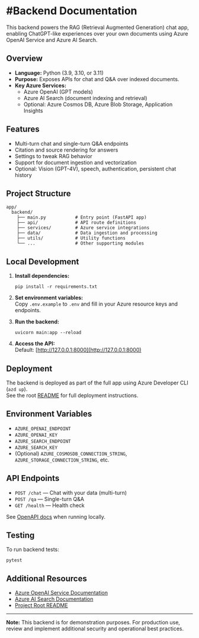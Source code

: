 # #Backend Documentation

This backend powers the RAG (Retrieval Augmented Generation) chat app, enabling ChatGPT-like experiences over your own documents using Azure OpenAI Service and Azure AI Search.

## Overview

- **Language:** Python (3.9, 3.10, or 3.11)
- **Purpose:** Exposes APIs for chat and Q&A over indexed documents.
- **Key Azure Services:**
  - Azure OpenAI (GPT models)
  - Azure AI Search (document indexing and retrieval)
  - Optional: Azure Cosmos DB, Azure Blob Storage, Application Insights

## Features

- Multi-turn chat and single-turn Q&A endpoints
- Citation and source rendering for answers
- Settings to tweak RAG behavior
- Support for document ingestion and vectorization
- Optional: Vision (GPT-4V), speech, authentication, persistent chat history

## Project Structure

```
app/
  backend/
    ├── main.py           # Entry point (FastAPI app)
    ├── api/              # API route definitions
    ├── services/         # Azure service integrations
    ├── data/             # Data ingestion and processing
    ├── utils/            # Utility functions
    └── ...               # Other supporting modules
```

## Local Development

1. **Install dependencies:**
   ```shell
   pip install -r requirements.txt
   ```

2. **Set environment variables:**  
   Copy `.env.example` to `.env` and fill in your Azure resource keys and endpoints.

3. **Run the backend:**
   ```shell
   uvicorn main:app --reload
   ```

4. **Access the API:**  
   Default: [http://127.0.0.1:8000](http://127.0.0.1:8000)

## Deployment

The backend is deployed as part of the full app using Azure Developer CLI (`azd up`).  
See the root [README](../../README.md) for full deployment instructions.

## Environment Variables

- `AZURE_OPENAI_ENDPOINT`
- `AZURE_OPENAI_KEY`
- `AZURE_SEARCH_ENDPOINT`
- `AZURE_SEARCH_KEY`
- (Optional) `AZURE_COSMOSDB_CONNECTION_STRING`, `AZURE_STORAGE_CONNECTION_STRING`, etc.

## API Endpoints

- `POST /chat` — Chat with your data (multi-turn)
- `POST /qa` — Single-turn Q&A
- `GET /health` — Health check

See [OpenAPI docs](http://127.0.0.1:8000/docs) when running locally.

## Testing

To run backend tests:
```shell
pytest
```

## Additional Resources

- [Azure OpenAI Service Documentation](https://learn.microsoft.com/azure/cognitive-services/openai/)
- [Azure AI Search Documentation](https://learn.microsoft.com/azure/search/)
- [Project Root README](../../README.md)

---

**Note:** This backend is for demonstration purposes. For production use, review and implement additional security and operational best practices.